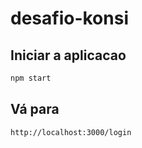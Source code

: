 # desafio-konsi

## Iniciar a aplicacao

```bash
npm start
```

## Vá para

```bash
http://localhost:3000/login
```